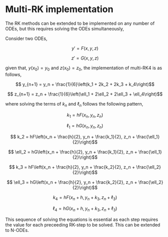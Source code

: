 # Multi-RK implementation

The RK methods can be extended to be implemented on any number of ODEs, but this requires solving the ODEs simultaneously,

Consider two ODEs,

$$ y' = F(x, y, z) $$

$$ z' = G(x, y, z) $$

given that, $y(x_0) = y_0$ and $z(x_0) = z_0$, the implementation of multi-RK4 is as follows,

$$ y_{n+1} = y_n + \frac{1}{6}\left(k_1 + 2k_2 + 2k_3 + k_4\right)$$

$$ z_{n+1} = z_n + \frac{1}{6}\left(\ell_1 + 2\ell_2 + 2\ell_3 + \ell_4\right)$$

where solving the terms of $k_n$ and $\ell_n$ follows the following pattern,

$$ k_1 = hF(x_n, y_n, z_n)$$

$$ \ell_1 = hG(x_n, y_n, z_n)$$

$$ k_2 = hF\left(x_n + \frac{h}{2}, y_n + \frac{k_1}{2}, z_n + \frac{\ell_1}{2}\right)$$

$$ \ell_2 = hG\left(x_n + \frac{h}{2}, y_n + \frac{k_1}{2}, z_n + \frac{\ell_1}{2}\right)$$

$$ k_3 = hF\left(x_n + \frac{h}{2}, y_n + \frac{k_2}{2}, z_n + \frac{\ell_2}{2}\right)$$

$$ \ell_3 = hG\left(x_n + \frac{h}{2}, y_n + \frac{k_2}{2}, z_n + \frac{\ell_2}{2}\right)$$

$$ k_4 = hF\left(x_n + h, y_n + k_3, z_n + \ell_3 \right)$$

$$ \ell_4 = hG\left(x_n + h, y_n + k_3, z_n + \ell_3 \right)$$

This sequence of solving the equations is essential as each step requires the value for each preceeding RK-step to be solved. This can be extended to N-ODEs.
